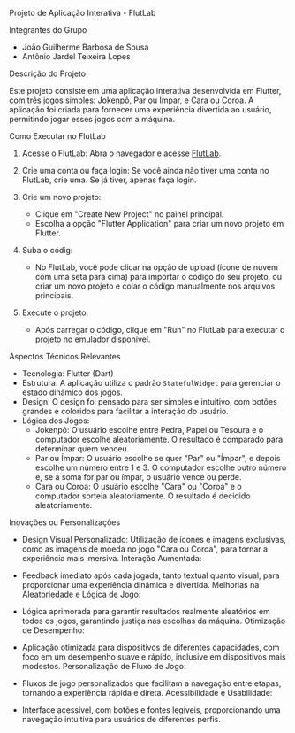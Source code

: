 Projeto de Aplicação Interativa - FlutLab

Integrantes do Grupo

- João Guilherme Barbosa de Sousa
- Antônio Jardel Teixeira Lopes


Descrição do Projeto

Este projeto consiste em uma aplicação interativa desenvolvida em Flutter, com três jogos simples: Jokenpô, Par ou Ímpar, e Cara ou Coroa. 
A aplicação foi criada para fornecer uma experiência divertida ao usuário, permitindo jogar esses jogos com a máquina.

Como Executar no FlutLab

1. Acesse o FlutLab: Abra o navegador e acesse [FlutLab](https://flutlab.io/).

2. Crie uma conta ou faça login: Se você ainda não tiver uma conta no FlutLab, crie uma. Se já tiver, apenas faça login.

3. Crie um novo projeto:
   - Clique em "Create New Project" no painel principal.
   - Escolha a opção "Flutter Application" para criar um novo projeto em Flutter.

4. Suba o códig:

   - No FlutLab, você pode clicar na opção de upload (ícone de nuvem com uma seta para cima) para importar o código do seu projeto, ou criar um novo projeto e colar o código manualmente nos arquivos principais.

5. Execute o projeto:

   - Após carregar o código, clique em "Run" no FlutLab para executar o projeto no emulador disponível.



Aspectos Técnicos Relevantes

- Tecnologia: Flutter (Dart)
- Estrutura: A aplicação utiliza o padrão `StatefulWidget` para gerenciar o estado dinâmico dos jogos.
- Design: O design foi pensado para ser simples e intuitivo, com botões grandes e coloridos para facilitar a interação do usuário.
- Lógica dos Jogos:
  - Jokenpô: O usuário escolhe entre Pedra, Papel ou Tesoura e o computador escolhe aleatoriamente. O resultado é comparado para determinar quem venceu.
  - Par ou Ímpar: O usuário escolhe se quer "Par" ou "Ímpar", e depois escolhe um número entre 1 e 3. O computador escolhe outro número e, se a soma for par ou ímpar, o usuário vence ou perde.
  - Cara ou Coroa: O usuário escolhe "Cara" ou "Coroa" e o computador sorteia aleatoriamente. O resultado é decidido aleatoriamente.


Inovações ou Personalizações
- Design Visual Personalizado:
  Utilização de ícones e imagens exclusivas, como as imagens de moeda no jogo "Cara ou Coroa", para tornar a experiência mais imersiva.
  Interação Aumentada:

- Feedback imediato após cada jogada, tanto textual quanto visual, para proporcionar uma experiência dinâmica e divertida.
  Melhorias na Aleatoriedade e Lógica de Jogo:

- Lógica aprimorada para garantir resultados realmente aleatórios em todos os jogos, garantindo justiça nas escolhas da máquina.
  Otimização de Desempenho:

- Aplicação otimizada para dispositivos de diferentes capacidades, com foco em um desempenho suave e rápido, inclusive em dispositivos mais modestos.
  Personalização de Fluxo de Jogo:

- Fluxos de jogo personalizados que facilitam a navegação entre etapas, tornando a experiência rápida e direta.
  Acessibilidade e Usabilidade:

- Interface acessível, com botões e fontes legíveis, proporcionando uma navegação intuitiva para usuários de diferentes perfis.

